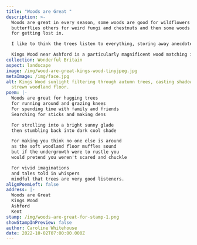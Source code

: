 ```yaml
---
title: "Woods are Great "
description: >-
  Woods are great in every season, some woods are good for wildflowers and
  butterflies others for weird fungi and chestnuts and then some woods are good
  for getting lost in. 

  I like to think the trees listen to everything, storing away anecdotes to dream about during a long winter's hibernation.

  Kings Wood near Ashford is a particularly magnificent wood matching its grand name.
collection: Wonderful Britain
aspect: landscape
image: /img/wood-are-great-kings-wood-tinyjpeg.jpg
metaImage: /img/face.jpg
alt: Kings Wood sunlight filtering through autumn trees, casting shadows on leaf
  strewn woodland floor.
poem: |-
  Woods are great for hugging trees 
  for running around and grazing knees
  For spending time with family and friends 
  Searching for sticks and making dens

  For strolling into a bright sunny glade 
  then stumbling back into dark cool shade 

  For making you think no one else is around 
  as the soft woodland floor muffles sound
  but if the undergrowth were to rustle you
  would pretend you weren't scared and chuckle

  For vivid imaginations 
  and tales told in whispers
  mindful that trees are very good listeners.
alignPoemLeft: false
address: |-
  Woods are Great 
  Kings Wood 
  Ashford 
  Kent
stamp: /img/woods-are-great-for-stamp-1.png
showStampInPreview: false
author: Caroline Whitehouse
date: 2022-10-02T07:00:00.000Z
---
```

